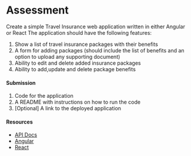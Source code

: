 # Assessment

Create a simple Travel Insurance web application  written in either Angular or React The application should have the following features:
1. Show a list of travel insurance packages with their benefits
2. A form for adding packages (should include the list of benefits and  an option to upload any supporting document)
3. Ability to edit and delete added insurance packages
4. Ability to add,update and delete package benefits

#### Submission
1. Code for the application
2. A README with instructions on how to run the code
3. [Optional] A link to the deployed application


#### Resources

  * [API Docs](https://assessment.hobbiton.tech/)
  * [Angular](https://angular.io/)
  * [React](https://reactjs.org/)
